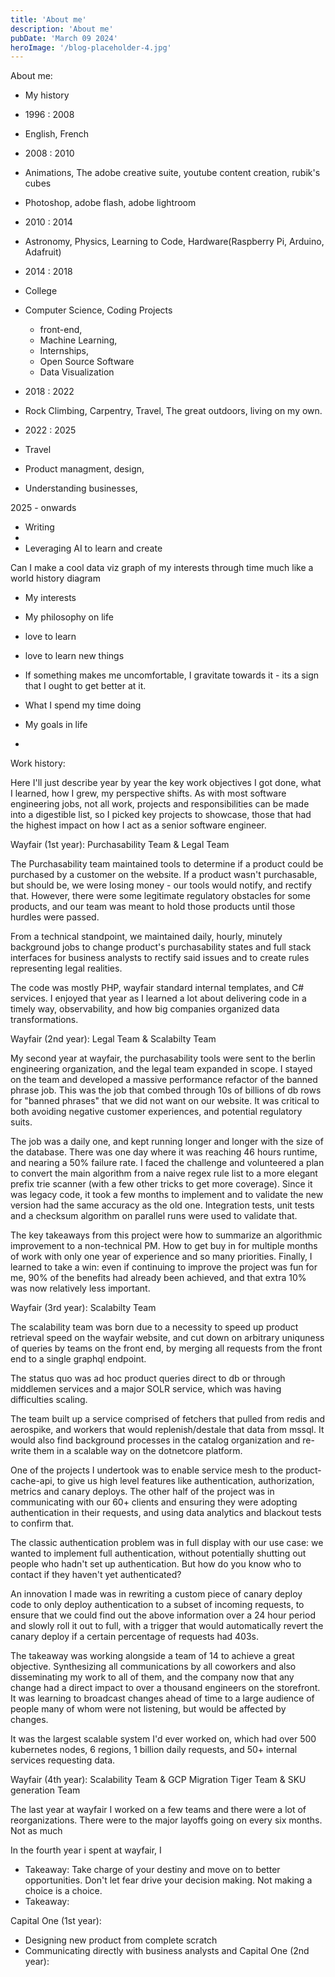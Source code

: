 ```yaml
---
title: 'About me'
description: 'About me'
pubDate: 'March 09 2024'
heroImage: '/blog-placeholder-4.jpg'
---
```


About me:



- My history

- 1996 : 2008
- English, French

- 2008 : 2010

- Animations, The adobe creative suite, youtube content creation, rubik's cubes
- Photoshop, adobe flash, adobe lightroom

- 2010 : 2014
- Astronomy, Physics, Learning to Code, Hardware(Raspberry Pi, Arduino, Adafruit)

- 2014 : 2018
- College
- Computer Science, Coding Projects 
	- front-end, 
	- Machine Learning, 
	- Internships, 
	- Open Source Software
	- Data Visualization

- 2018 : 2022
- Rock Climbing, Carpentry, Travel, The great outdoors, living on my own.

- 2022 : 2025
- Travel 
- Product managment, design, 
- Understanding businesses, 

2025 - onwards
- Writing
- 
- Leveraging AI to learn and create

Can I make a cool data viz graph of my interests through time much like a world history diagram



- My interests

- My philosophy on life
- love to learn
- love to learn new things
- If something makes me uncomfortable, I gravitate towards it - its a sign that I ought to get better at it.
- What I spend my time doing

- My goals in life

- 


Work history:

Here I'll just describe year by year the key work objectives I got done, what I learned, how I grew, my perspective shifts. As with most software engineering jobs, not all work, projects and responsibilities can be made into a digestible list, so I picked key projects to showcase, those that had the highest impact on how I act as a senior software engineer.

Wayfair (1st year):
Purchasability Team & Legal Team

The Purchasability team maintained tools to determine if a product could be purchased by a customer on the website. If a product wasn't purchasable, but should be, we were losing money - our tools would notify, and rectify that. However, there were some legitimate regulatory obstacles for some products, and our team was meant to hold those products until those hurdles were passed.

From a technical standpoint, we maintained daily, hourly, minutely background jobs to change product's purchasability states and full stack interfaces for business analysts to rectify said issues and to create rules representing legal realities.

The code was mostly PHP, wayfair standard internal templates, and C# services. I enjoyed that year as I learned a lot about delivering code in a timely way, observability, and how big companies organized data transformations.


Wayfair (2nd year):
Legal Team & Scalabilty Team 

My second year at wayfair, the purchasability tools were sent to the berlin engineering organization, and the legal team expanded in scope. I stayed on the team and developed a massive performance refactor of the banned phrase job. This was the job that combed through 10s of billions of db rows for "banned phrases" that we did not want on our website. It was critical to both avoiding negative customer experiences, and potential regulatory suits. 

The job was a daily one, and kept running longer and longer with the size of the database. There was one day where it was reaching 46 hours runtime, and nearing a 50% failure rate. I faced the challenge and volunteered a plan to convert the main algorithm from a naive regex rule list to a more elegant prefix trie scanner (with a few other tricks to get more coverage). Since it was legacy code, it took a few months to implement and to validate the new version had the same accuracy as the old one. Integration tests, unit tests and a checksum algorithm on parallel runs were used to validate that.

The key takeaways from this project were how to summarize an algorithmic improvement to a non-technical PM. How to get buy in for multiple months of work with only one year of experience and so many priorities. Finally, I learned to take a win: even if continuing to improve the project was fun for me, 90% of the benefits had already been achieved, and that extra 10% was now relatively less important.


Wayfair  (3rd year):
Scalabilty Team

The scalability team was born due to a necessity to speed up product retrieval speed on the wayfair website, and cut down on arbitrary uniquness of queries by teams on the front end, by merging all requests from the front end to a single graphql endpoint. 

The status quo was ad hoc product queries direct to db or through middlemen services and a major SOLR service, which was having difficulties scaling.

The team built up a service comprised of fetchers that pulled from redis and aerospike, and workers that would replenish/destale that data from mssql. It would also find background processes in the catalog organization and re-write them in a scalable way on the dotnetcore platform.

One of the projects I undertook was to enable service mesh to the product-cache-api, to give us high level features like authentication, authorization, metrics and canary deploys. The other half of the project was in communicating with our 60+ clients and ensuring they were adopting authentication in their requests, and using data analytics and blackout tests to confirm that. 

The classic authentication problem was in full display with our use case: we wanted to implement full authentication, without potentially shutting out people who hadn't set up authentication. But how do you know who to contact if they haven't yet authenticated?

An innovation I made was in rewriting a custom piece of canary deploy code to only deploy authentication to a subset of incoming requests, to ensure that we could find out the above information over a 24 hour period and slowly roll it out to full, with a trigger that would automatically revert the canary deploy if a certain percentage of requests had 403s. 


The takeaway was working alongside a team of 14 to achieve a great objective. Synthesizing all communications by all coworkers and also disseminating my work to all of them, and the company now that any change had a direct impact to over a thousand engineers on the storefront. It was learning to broadcast changes ahead of time to a large audience of people many of whom were not listening, but would be affected by changes.

It was the largest scalable system I'd ever worked on, which had over 500 kubernetes nodes, 6 regions, 1 billion daily requests, and 50+ internal services requesting data.

Wayfair (4th year):
Scalability Team & GCP Migration Tiger Team & SKU generation Team

The last year at wayfair I worked on a few teams and there were a lot of reorganizations. There were to the major layoffs going on every six months. Not as much 


In the fourth year i spent at wayfair, I 
- Takeaway: Take charge of your destiny and move on to better opportunities. Don't let fear drive your decision making. Not making a choice is a choice.
- Takeaway: 


Capital One (1st year):

- Designing new product from complete scratch
- Communicating directly with business analysts and 
Capital One (2nd year):


